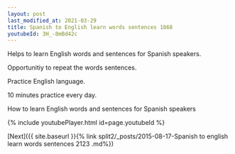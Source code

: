 ```yaml
---
layout: post
last_modified_at: 2021-03-29
title: Spanish to English learn words sentences 1868 
youtubeId: 3H_-8mBd42c
---
```

 
 
Helps to learn English words and sentences for Spanish speakers.

Opportunitiy to repeat the words sentences. 

Practice English language. 
 
10 minutes practice every day. 
 
How to learn English words and sentences for Spanish speakers 
 
{% include youtubePlayer.html id=page.youtubeId %}
 
 
[Next]({{ site.baseurl }}{% link  split2/_posts/2015-08-17-Spanish to english learn words sentences 2123 .md%})
 
